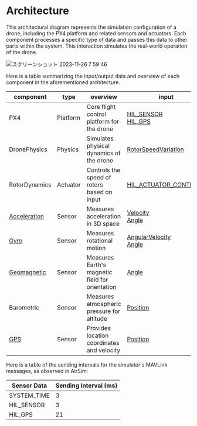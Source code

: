 # Architecture

This architectural diagram represents the simulation configuration of a drone, including the PX4 platform and related sensors and actuators. Each component processes a specific type of data and passes this data to other parts within the system. This interaction simulates the real-world operation of the drone.

![スクリーンショット 2023-11-26 7 59 46](https://github.com/toppers/hakoniwa-px4sim/assets/164193/a2ea3d45-14ad-4bae-bf92-b4b001b958a1)


Here is a table summarizing the input/output data and overview of each component in the aforementioned architecture.

|component|type|overview|input|output|
|---|---|---|---|---|
|PX4|Platform|Core flight control platform for the drone| [HIL_SENSOR](https://github.com/toppers/hakoniwa-px4sim/blob/main/docs/phys_specs/data/mavlink/HIL_SENSOR/README.md) <br> [HIL_GPS](https://github.com/toppers/hakoniwa-px4sim/blob/main/docs/phys_specs/data/mavlink/HIL_GPS/README.md) | [HIL_ACTUATOR_CONTROLS](https://github.com/toppers/hakoniwa-px4sim/blob/main/docs/phys_specs/data/mavlink/HIL_ACTUATOR_CONTROLS/README.md)|
|DronePhysics|Physics|Simulates physical dynamics of the drone| [RotorSpeedVariation](https://github.com/toppers/hakoniwa-px4sim/blob/main/docs/phys_specs/data/physics/README.md#rotorspeedvariation) | [Position](https://github.com/toppers/hakoniwa-px4sim/blob/main/docs/phys_specs/data/physics/README.md#position)<br>[Velocity](https://github.com/toppers/hakoniwa-px4sim/blob/main/docs/phys_specs/data/physics/README.md#velocity)<br>[Angle](https://github.com/toppers/hakoniwa-px4sim/blob/main/docs/phys_specs/data/physics/README.md#angle)<br>[AngularVelocity](https://github.com/toppers/hakoniwa-px4sim/blob/main/docs/phys_specs/data/physics/README.md#angularvelocity)<br>|
|RotorDynamics|Actuator|Controls the speed of rotors based on input| [HIL_ACTUATOR_CONTROLS](https://github.com/toppers/hakoniwa-px4sim/blob/main/docs/phys_specs/data/mavlink/HIL_ACTUATOR_CONTROLS/README.md) | [RotorSpeedVariation](https://github.com/toppers/hakoniwa-px4sim/blob/main/docs/phys_specs/data/physics/README.md#rotorspeedvariation) |
|[Acceleration](https://github.com/toppers/hakoniwa-px4sim/blob/main/docs/phys_specs/component/sensor/acceleration/README.md)|Sensor|Measures acceleration in 3D space| [Velocity](https://github.com/toppers/hakoniwa-px4sim/blob/main/docs/phys_specs/data/physics/README.md#velocity)<br>[Angle](https://github.com/toppers/hakoniwa-px4sim/blob/main/docs/phys_specs/data/physics/README.md#angle) | [HIL_SENSOR](https://github.com/toppers/hakoniwa-px4sim/blob/main/docs/phys_specs/data/mavlink/HIL_SENSOR/README.md)/acc |
|[Gyro](https://github.com/toppers/hakoniwa-px4sim/blob/main/docs/phys_specs/component/sensor/gyro/README.md)|Sensor|Measures rotational motion| [AngularVelocity](https://github.com/toppers/hakoniwa-px4sim/blob/main/docs/phys_specs/data/physics/README.md#angularvelocity)<br>[Angle](https://github.com/toppers/hakoniwa-px4sim/blob/main/docs/phys_specs/data/physics/README.md#angle) | [HIL_SENSOR](https://github.com/toppers/hakoniwa-px4sim/blob/main/docs/phys_specs/data/mavlink/HIL_SENSOR/README.md)/gyro |
|[Geomagnetic](https://github.com/toppers/hakoniwa-px4sim/blob/main/docs/phys_specs/component/sensor/geomagnet/README.md)|Sensor|Measures Earth's magnetic field for orientation| [Angle](https://github.com/toppers/hakoniwa-px4sim/blob/main/docs/phys_specs/data/physics/README.md#angle) | [HIL_SENSOR](https://github.com/toppers/hakoniwa-px4sim/blob/main/docs/phys_specs/data/mavlink/HIL_SENSOR/README.md)/mag |
|Barometric|Sensor|Measures atmospheric pressure for altitude| [Position](https://github.com/toppers/hakoniwa-px4sim/blob/main/docs/phys_specs/data/physics/README.md#position) | [HIL_SENSOR](https://github.com/toppers/hakoniwa-px4sim/blob/main/docs/phys_specs/data/mavlink/HIL_SENSOR/README.md)/pressure |
|[GPS](https://github.com/toppers/hakoniwa-px4sim/blob/main/docs/phys_specs/component/sensor/gps/README.md)|Sensor|Provides location coordinates and velocity| [Position](https://github.com/toppers/hakoniwa-px4sim/blob/main/docs/phys_specs/data/physics/README.md#position) | [HIL_GPS](https://github.com/toppers/hakoniwa-px4sim/blob/main/docs/phys_specs/data/mavlink/HIL_GPS/README.md) |

Here is a table of the sending intervals for the simulator's MAVLink messages, as observed in AirSim:

| Sensor Data  | Sending Interval (ms) |
|--------------|-----------------------|
| SYSTEM_TIME  | 3                     |
| HIL_SENSOR   | 3                     |
| HIL_GPS      | 21                    |

